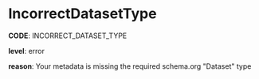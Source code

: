# IncorrectDatasetType

**CODE**: INCORRECT_DATASET_TYPE

**level**: error

**reason**: Your metadata is missing the required schema.org "Dataset" type